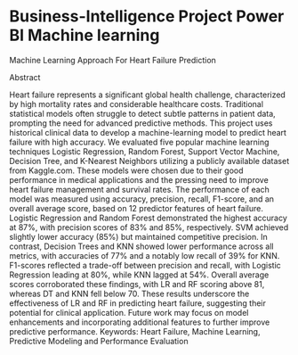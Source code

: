 # Business-Intelligence Project  Power BI Machine learning 

Machine Learning Approach For Heart Failure Prediction 

Abstract 

Heart failure represents a significant global health challenge, characterized by high mortality rates and considerable healthcare costs. Traditional statistical models often struggle to detect subtle patterns in patient data, prompting the need for advanced predictive methods. This project uses historical clinical data to develop a machine-learning model to predict heart failure with high accuracy. We evaluated five popular machine learning techniques Logistic Regression, Random Forest, Support Vector Machine, Decision Tree, and K-Nearest Neighbors utilizing a publicly available dataset from Kaggle.com. These models were chosen due to their good performance in medical applications and the pressing need to improve heart failure management and survival rates. The performance of each model was measured using accuracy, precision, recall, F1-score, and an overall average score, based on 12 predictor features of heart failure. Logistic Regression and Random Forest demonstrated the highest accuracy at 87%, with precision scores of 83% and 85%, respectively. SVM achieved slightly lower accuracy (85%) but maintained competitive precision. In contrast, Decision Trees and KNN showed lower performance across all metrics, with accuracies of 77% and a notably low recall of 39% for KNN. F1-scores reflected a trade-off between precision and recall, with Logistic Regression leading at 80%, while KNN lagged at 54%. Overall average scores corroborated these findings, with LR and RF scoring above 81, whereas DT and KNN fell below 70. These results underscore the effectiveness of LR and RF in predicting heart failure, suggesting their potential for clinical application. Future work may focus on model enhancements and incorporating additional features to further improve predictive performance.
Keywords: Heart Failure, Machine Learning, Predictive Modeling and Performance Evaluation 





